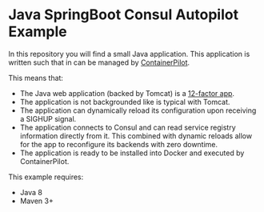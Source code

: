 # Java SpringBoot Consul Autopilot Example

In this repository you will find a small Java application. This application
is written such that in can be managed by [ContainerPilot](https://www.joyent.com/containerpilot).

This means that:
 * The Java web application (backed by Tomcat) is a [12-factor app](https://12factor.net/).
 * The application is not backgrounded like is typical with Tomcat.
 * The application can dynamically reload its configuration upon receiving a SIGHUP signal.
 * The application connects to Consul and can read service registry information directly
   from it. This combined with dynamic reloads allow for the app to reconfigure its backends
   with zero downtime.
 * The application is ready to be installed into Docker and executed by ContainerPilot.
 
 This example requires:
 * Java 8
 * Maven 3+